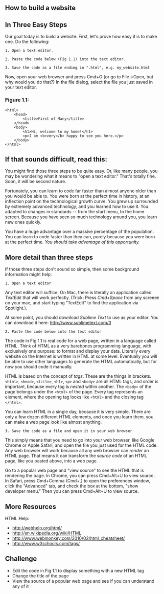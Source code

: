 How to build a website
---
## In Three Easy Steps

Our goal today is to build a website. First, let's prove
how easy it is to make one. Do the following:

    1. Open a text editor.

    2. Paste the code below (Fig 1.1) into the text editor.

    3. Save the code as a file ending in ".html", e.g. my_website.html

Now, open your web browser and press Cmd+O (or go to File->Open,
but why would you do that?) In the file dialog, select the file
you just saved in your text editor.

### Figure 1.1:

    <html>
        <head>
            <title>First of Many</title>
        </head>
        <body>
            <h1>Hi, welcome to my home!</h1>
            <p>I am <b>very</b> happy to see you here.</p>
        </body>
    </html>


## If that sounds difficult, read this:

You might find those three steps to be quite easy. Or, like many people,
you may be wondering what it means to "open a text editor." That's totally
fine. Soon, it will be second nature.

Fortunately, you can learn to code far faster than almost anyone older than you
would be able to. You were born at the perfect time in history, at an inflection
point on the technological growth curve. You grew up surrounded by extremely
advanced technology, and you learned how to use it. You adapted to changes
in standards -- from the start menu, to the home screen. Because you have
seen so much technology around you, you learn new ones quickly.

You have a huge advantage over a massive percentage of the population.
You can learn to code faster than they can, purely because you were
born at the perfect time. *You should take advantage of this opportunity.*

## More detail than three steps

If those three steps don't sound so simple, then some background information
might help:

    1. Open a text editor

Any text editor will suffice. On Mac, there is literally an application
called *TextEdit* that will work perfectly. (Trick: Press *Cmd+Space*
from any screeen on your mac, and start typing "TextEdit" to find the
application via Spotlight.).

At some point, you should download *Sublime Text* to use as your
editor. You can download it here: http://www.sublimetext.com/3

    2. Paste the code below into the text editor

The code in Fig 1.1 is real code for a web page, written in a language
called HTML. Think of HTML as a very barebones programming language,
with exclusively one purpose: to format and display your data. Literally
every website on the Internet is written in HTML at some level. Eventually
you will be able to use other languages to generate the HTML automatically,
but for now you should code it manually.

HTML is based on the concept of *tags*. These are the things in brackets.
`<html>`, `<head>`, `<title>`, `<h1>`, `<p>` and `<body>`
are all HTML tags, and order is important, because every tag is *nested*
within another. The `<body>` of the page belongs under the `<html>` of
the page. Every tag represents an element, where the opening tag looks
like `<html>` and the closing tag `</html>`.

You can learn HTML in a single day, because it is very simple. There are
only a few dozen different HTML elements, and once you learn them, you can
make a web page look like almost anything.

    3. Save the code as a file and open it in your web browser

This simply means that you need to go into your web browser, like
Google Chrome or Apple Safari, and open the file you just used
for the HTML code. Any web browser will work because all any
web browser can *render* an HTML page. That means it can transform
the *source code* of an HTML page, like you pasted above, into
a web page.

Go to a popular web page and "view source" to see the HTML that
is rendering the page. In Chrome, you can press Cmd+Alt+U to view
source. In Safari, press Cmd+Comma (Cmd+,) to open the preferences
window, click the "Advanced" tab, and check the box at the bottom,
"show developer menu." Then you can press Cmd+Alt+U to view source.

## More Resources

HTML Help:

- http://webhelp.org/html/
- http://en.wikipedia.org/wiki/HTML
- http://www.webmonkey.com/2010/02/html_cheatsheet/
- http://www.w3schools.com/tags/

## Challenge

- Edit the code in Fig 1.1 to display something with a new HTML tag
- Change the title of the page
- View the source of a popular web page and see if you can understand any of it



